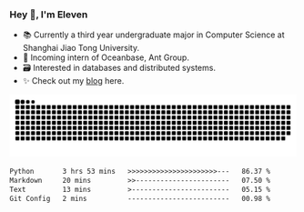 ### Hey 👋, I'm Eleven

- 📚 Currently a third year undergraduate major in Computer Science at Shanghai Jiao Tong University.
- 🍻 Incoming intern of Oceanbase, Ant Group.
- 🗃️ Interested in databases and distributed systems.
- ✨ Check out my [blog](https://blog.eleven.wiki) here.

![github contribution grid snake animation](https://raw.githubusercontent.com/El-even-11/El-even-11/output/github-contribution-grid-snake.svg)

<!--START_SECTION:waka-->

```text
Python       3 hrs 53 mins   >>>>>>>>>>>>>>>>>>>>>>---   86.37 %
Markdown     20 mins         >>-----------------------   07.50 %
Text         13 mins         >------------------------   05.15 %
Git Config   2 mins          -------------------------   00.98 %
```

<!--END_SECTION:waka-->
